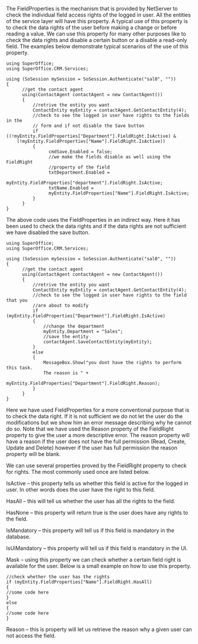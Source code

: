 <properties date="2016-06-24"
SortOrder="6"
/>

The FieldProperties is the mechanism that is provided by NetServer to check the individual field access rights of the logged in user. All the entities of the service layer will have this property. A typical use of this property is to check the data rights of the user before making a change or before reading a value. We can use this property for many other purposes like to check the data rights and disable a certain button or a disable a read-only field. The examples below demonstrate typical scenarios of the use of this property.

```
using SuperOffice;
using SuperOffice.CRM.Services;
 
using (SoSession mySession = SoSession.Authenticate("sal0", ""))
{
      //get the contact agent
      using(ContactAgent contactAgent = new ContactAgent())
      {
          //retrive the entity you want
          ContactEntity myEntity = contactAgent.GetContactEntity(4);
          //check to see the logged in user have rights to the fields in the
          // form and if not disable the Save button
          if ((!myEntity.FieldProperties["Department"].FieldRight.IsActive) &
    (!myEntity.FieldProperties["Name"].FieldRight.IsActive))
          {
                cmdSave.Enabled = false;
                //we make the fields disable as well using the FieldRight
                //property of the field
                txtDepartment.Enabled =
                myEntity.FieldProperties["department"].FieldRight.IsActive;
                txtName.Enabled =
                myEntity.FieldProperties["Name"].FieldRight.IsActive;
          }
      }
}
```

 

The above code uses the FieldProperties in an indirect way. Here it has been used to check the data rights and if the data rights are not sufficient we have disabled the save button.

```
using SuperOffice;
using SuperOffice.CRM.Services;
 
using (SoSession mySession = SoSession.Authenticate("sal0", ""))
{
      //get the contact agent
      using(ContactAgent contactAgent = new ContactAgent())
      {
          //retrive the entity you want
          ContactEntity myEntity = contactAgent.GetContactEntity(4);
          //check to see the logged in user have rights to the field that you
          //are about to modify
          if (myEntity.FieldProperties["Department"].FieldRight.IsActive)
          {
              //change the department
              myEntity.Department = "Sales";
              //save the entity
              contactAgent.SaveContactEntity(myEntity);
          }
          else
          {
              MessageBox.Show("you dont have the rights to perform this task.
              The reason is " +
              myEntity.FieldProperties["Department"].FieldRight.Reason);  
          }
      }
}
```

 

Here we have used FieldProperties for a more conventional purpose that is to check the data right. If it is not sufficient we do not let the user do the modifications but we show him an error message describing why he cannot do so. Note that we have used the Reason property of the FieldRight property to give the user a more descriptive error. The reason property will have a reason if the user does not have the full permission (Read, Create, Update and Delete) however if the user has full permission the reason property will be blank.

We can use several properties proved by the FieldRight property to check for rights. The most commonly used once are listed below.

IsActive – this property tells us whether this field is active for the logged in user. In other words does the user have the right to this field.

 HasAll – this will tell us whether the user has all the rights to the field.

HasNone – this property will return true is the user does have any rights to the field.

IsMandatory – this property will tell us if this field is mandatory in the database.

IsUiMandatory – this property will tell us if this field is mandatory in the UI.

Mask – using this property we can check whether a certain field right is available for the user. Below is a small example on how to use this property.

```
//check whether the user has the rights
if (myEntity.FieldProperties["Name"].FieldRight.HasAll)
{
//some code here
}
else
{
//some code here               
}
```

 

Reason – this is property will let us retrieve the reason why a given user can not access the field.
